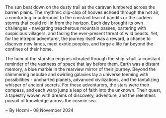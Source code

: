 
The sun beat down on the dusty trail as the caravan lumbered across the barren plains.  The rhythmic clip-clop of hooves echoed through the hot air, a comforting counterpoint to the constant fear of bandits or the sudden storms that could roll in from the horizon.  Each day brought its own challenges - navigating treacherous mountain passes, bartering with suspicious villagers, and facing the ever-present threat of wild beasts.  Yet, for the intrepid adventurer, the journey itself was a reward, a chance to discover new lands, meet exotic peoples, and forge a life far beyond the confines of their home. 

The hum of the starship engines vibrated through the ship's hull, a constant reminder of the vastness of space that lay before them.  Earth was a distant memory, a blue marble in the rearview mirror of their journey.  Beyond the shimmering nebulae and swirling galaxies lay a universe teeming with possibilities - uncharted planets, advanced civilizations, and the tantalizing whisper of ancient secrets.  For these adventurers, the stars were their compass, and each warp jump a leap of faith into the unknown.  Their quest, a tapestry woven with dreams of discovery, adventure, and the relentless pursuit of knowledge across the cosmic sea. 

~ By Hozmi - 08 November 2024
